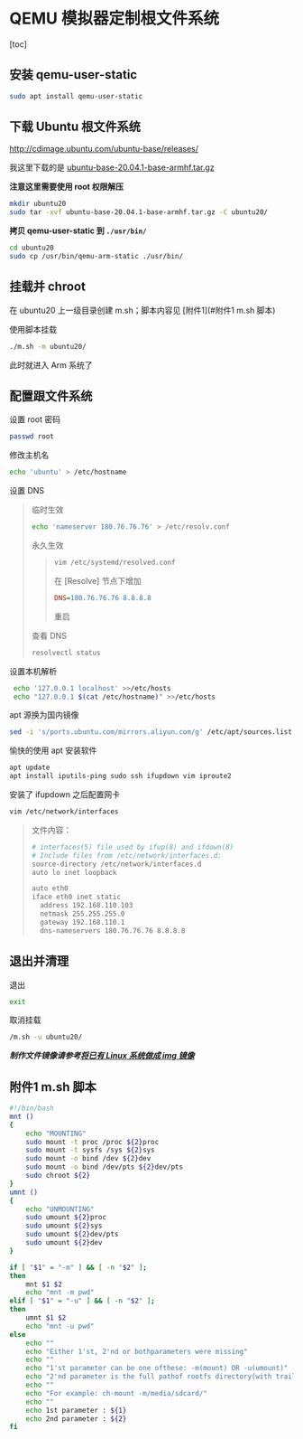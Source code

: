 # QEMU 模拟器定制根文件系统

[toc]

## 安装 qemu-user-static

```bash
sudo apt install qemu-user-static
```

 

## 下载 Ubuntu 根文件系统

<http://cdimage.ubuntu.com/ubuntu-base/releases/>

我这里下载的是 [ubuntu-base-20.04.1-base-armhf.tar.gz](http://cdimage.ubuntu.com/ubuntu-base/releases/20.04/release/ubuntu-base-20.04.1-base-armhf.tar.gz)

**注意这里需要使用 root 权限解压**

```bash
mkdir ubuntu20
sudo tar -xvf ubuntu-base-20.04.1-base-armhf.tar.gz -C ubuntu20/
```

**拷贝 qemu-user-static 到 `./usr/bin/`**

```bash
cd ubuntu20
sudo cp /usr/bin/qemu-arm-static ./usr/bin/
```



## 挂载并 chroot

在 ubuntu20 上一级目录创建 m.sh；脚本内容见 [附件1](#附件1 m.sh 脚本)

使用脚本挂载

```bash
./m.sh -m ubuntu20/
```

此时就进入 Arm 系统了



## 配置跟文件系统

设置 root 密码

```bash
passwd root
```

修改主机名

```bash
echo 'ubuntu' > /etc/hostname
```

设置 DNS

> 临时生效
>
> ```bash
> echo 'nameserver 180.76.76.76' > /etc/resolv.conf
> ```
>
> 永久生效
>
> > ```bash
> > vim /etc/systemd/resolved.conf
> > ```
> > 
> > 在 [Resolve] 节点下增加
> > 
> > ```ini
> > DNS=180.76.76.76 8.8.8.8
> > ```
> > 
> >  重启
>
> 查看 DNS 
>
> ```bash
>resolvectl status
> ```
> 


设置本机解析

```bash
 echo '127.0.0.1 localhost' >>/etc/hosts
 echo "127.0.0.1 $(cat /etc/hostname)" >>/etc/hosts
```

apt 源换为国内镜像

```bash
sed -i 's/ports.ubuntu.com/mirrors.aliyun.com/g' /etc/apt/sources.list
```

愉快的使用 apt 安装软件

```bash
apt update
apt install iputils-ping sudo ssh ifupdown vim iproute2
```

安装了 ifupdown 之后配置网卡

```bash
vim /etc/network/interfaces
```

> 文件内容：
> 
> ```bash
> # interfaces(5) file used by ifup(8) and ifdown(8)
> # Include files from /etc/network/interfaces.d:
> source-directory /etc/network/interfaces.d
> auto lo inet loopback
> 
> auto eth0
> iface eth0 inet static
>   address 192.168.110.103
>   netmask 255.255.255.0
>   gateway 192.168.110.1
>   dns-nameservers 180.76.76.76 8.8.8.8
> ```

## 退出并清理

退出

```bash
exit
```

取消挂载

```bash
/m.sh -u ubuntu20/
```



***制作文件镜像请参考[将已有 Linux 系统做成 img 镜像](001_将已有Linux系统做成img镜像.md)***



## 附件1 m.sh 脚本

```bash
#!/bin/bash
mnt () 
{
    echo "MOUNTING"
    sudo mount -t proc /proc ${2}proc
    sudo mount -t sysfs /sys ${2}sys
    sudo mount -o bind /dev ${2}dev
    sudo mount -o bind /dev/pts ${2}dev/pts      
    sudo chroot ${2}    
}
umnt ()
{
    echo "UNMOUNTING"
    sudo umount ${2}proc
    sudo umount ${2}sys
    sudo umount ${2}dev/pts
    sudo umount ${2}dev 
}

if [ "$1" = "-m" ] && [ -n "$2" ];
then
    mnt $1 $2
    echo "mnt -m pwd"
elif [ "$1" = "-u" ] && [ -n "$2" ];
then
    umnt $1 $2
    echo "mnt -u pwd"
else
    echo ""
    echo "Either 1'st, 2'nd or bothparameters were missing"
    echo ""
    echo "1'st parameter can be one ofthese: -m(mount) OR -u(umount)"
    echo "2'nd parameter is the full pathof rootfs directory(with trailing '/')"
    echo ""
    echo "For example: ch-mount -m/media/sdcard/"
    echo ""
    echo 1st parameter : ${1}
    echo 2nd parameter : ${2}
fi
```

